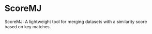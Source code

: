 # ScoreMJ
ScoreMJ: A lightweight tool for merging datasets with a similarity score based on key matches.
